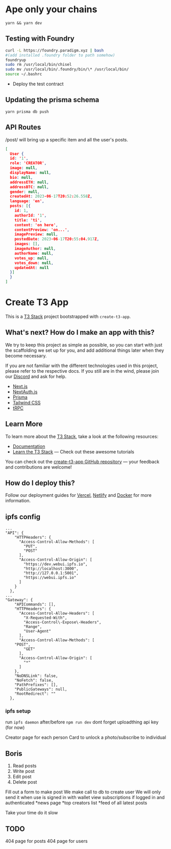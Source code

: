 # Ape only your chains

`yarn && yarn dev`

## Testing with Foundry

```bash
curl -L https://foundry.paradigm.xyz | bash
#(add installed .foundry folder to path somehow)
foundryup
sudo rm /usr/local/bin/chisel
sudo mv /usr/local/bin/.foundry/bin/\* /usr/local/bin/
source ~/.bashrc
```

* Deploy the test contract

## Updating the prisma schema

`yarn prisma db push`

## API Routes

/post/<id> will bring up a specific item and all the user's posts.

```json
[
  User {
  id: '1',
  role: 'CREATOR',
  image: null,
  displayName: null,
  bio: null,
  addressETH: null,
  addressBTC: null,
  gender: null,
  createdAt: 2023-06-17T20:52:26.558Z,
  language: 'en',
  posts: [{
    id: 1,
    authorId: '1',
    title: 'ti',
    content: 'on here',
    contentPreview: 'on...',
    imagePreview: null,
    postedDate: 2023-06-17T20:55:04.917Z,
    images: [],
    imageAuthor: null,
    authorName: null,
    votes_up: null,
    votes_down: null,
    updatedAt: null
  }]
  }
]
```

# Create T3 App

This is a [T3 Stack](https://create.t3.gg/) project bootstrapped with `create-t3-app`.

## What's next? How do I make an app with this?

We try to keep this project as simple as possible, so you can start with just the scaffolding we set up for you, and add additional things later when they become necessary.

If you are not familiar with the different technologies used in this project, please refer to the respective docs. If you still are in the wind, please join our [Discord](https://t3.gg/discord) and ask for help.

- [Next.js](https://nextjs.org)
- [NextAuth.js](https://next-auth.js.org)
- [Prisma](https://prisma.io)
- [Tailwind CSS](https://tailwindcss.com)
- [tRPC](https://trpc.io)

## Learn More

To learn more about the [T3 Stack](https://create.t3.gg/), take a look at the following resources:

- [Documentation](https://create.t3.gg/)
- [Learn the T3 Stack](https://create.t3.gg/en/faq#what-learning-resources-are-currently-available) — Check out these awesome tutorials

You can check out the [create-t3-app GitHub repository](https://github.com/t3-oss/create-t3-app) — your feedback and contributions are welcome!

## How do I deploy this?

Follow our deployment guides for [Vercel](https://create.t3.gg/en/deployment/vercel), [Netlify](https://create.t3.gg/en/deployment/netlify) and [Docker](https://create.t3.gg/en/deployment/docker) for more information.

## ipfs config

```
...
"API": {
    "HTTPHeaders": {
      "Access-Control-Allow-Methods": [
        "PUT",
        "POST"
      ],
      "Access-Control-Allow-Origin": [
        "https://dev.webui.ipfs.io",
        "http://localhost:3000",
        "http://127.0.0.1:5001",
        "https://webui.ipfs.io"
      ]
    }
  },
...
"Gateway": {
    "APICommands": [],
    "HTTPHeaders": {
      "Access-Control-Allow-Headers": [
        "X-Requested-With",
      	"Access-Control\-Expose\-Headers",
        "Range",
        "User-Agent"
      ],
      "Access-Control-Allow-Methods": [
 	"POST",
        "GET"
      ],
      "Access-Control-Allow-Origin": [
        "*"
      ]
    },
    "NoDNSLink": false,
    "NoFetch": false,
    "PathPrefixes": [],
    "PublicGateways": null,
    "RootRedirect": ""
  },
```

### ipfs setup

run `ipfs daemon` after/before `npm run dev`
dont forget uploadthing api key (for now)

Creator page for each person
Card to unlock a photo/subscribe to individual

## Boris

1. Read posts
2. Write post
3. Edit post
4. Delete post

Fill out a form to make post
We make call to db to create user
We will only send it when use is signed in with wallet
view subscriptions if logged in and authenticated
*news page
*top creators list
*feed of all latest posts

Take your time do it slow


## TODO

404 page for posts
404 page for users